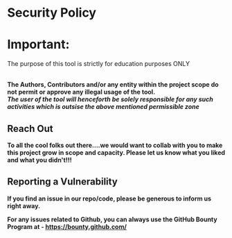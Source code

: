 # Security Policy

# Important:

<p>The purpose of this tool is strictly for education purposes ONLY</p>
<br> 
<b>The Authors, Contributors and/or any entity within the project scope do not permit or approve any illegal usage of the tool.<b>
  <br>
<i><b>The user of the tool will henceforth be solely responsible for any such activities which is outsise the above mentioned permissible zone</i></b>


## Reach Out

To all the cool folks out there....we would want to collab with you to make this project grow in scope and capacity.
Please let us know what you liked and what you didn't!!!

## Reporting a Vulnerability

If you find an issue in our repo/code, please be generous to inform us right away.

For any issues related to Github, you can always use the GitHub Bounty Program at - https://bounty.github.com/
